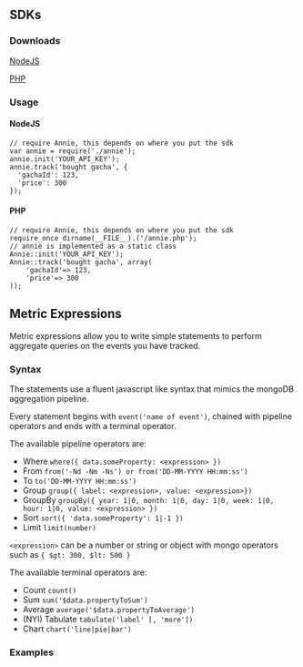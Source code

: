 ## SDKs

### Downloads
[NodeJS](sdk/node/annie.js)

[PHP](sdk/php/annie.php)

### Usage
#### NodeJS
```language-javascript
// require Annie, this depends on where you put the sdk
var annie = require('./annie');
annie.init('YOUR_API_KEY');
annie.track('bought gacha', {
  'gachaId': 123,
  'price': 300
});
```
#### PHP
```language-php
// require Annie, this depends on where you put the sdk
require_once dirname(__FILE__).('/annie.php');
// annie is implemented as a static class
Annie::init('YOUR_API_KEY');
Annie::track('bought gacha', array(
    'gachaId'=> 123,
    'price'=> 300
));
```

## Metric Expressions
Metric expressions allow you to write simple statements to perform aggregate queries on the events you have tracked.

### Syntax
The statements use a fluent javascript like syntax that mimics the mongoDB aggregation pipeline.

Every statement begins with `event('name of event')`, chained with pipeline operators and ends with a terminal operator. 

The available pipeline operators are:

* Where `where({ data.someProperty: <expression> })`
* From `from('-Nd -Nm -Ns') or from('DD-MM-YYYY HH:mm:ss')`
* To `to('DD-MM-YYYY HH:mm:ss')`
* Group `group({ label: <expression>, value: <expression>})`
* GroupBy `groupBy({ year: 1|0, month: 1|0, day: 1|0, week: 1|0, hour: 1|0, value: <expression> })`
* Sort `sort({ 'data.someProperty': 1|-1 })`
* Limit `limit(number)`

`<expression>` can be a number or string or object with mongo operators such as `{ $gt: 300, $lt: 500 }`

The available terminal operators are:

* Count `count()`
* Sum `sum('$data.propertyToSum')`
* Average `average('$data.propertyToAverage')`
* (NYI) Tabulate `tabulate('label' [, 'more'])`
* Chart `chart('line|pie|bar')`

### Examples



